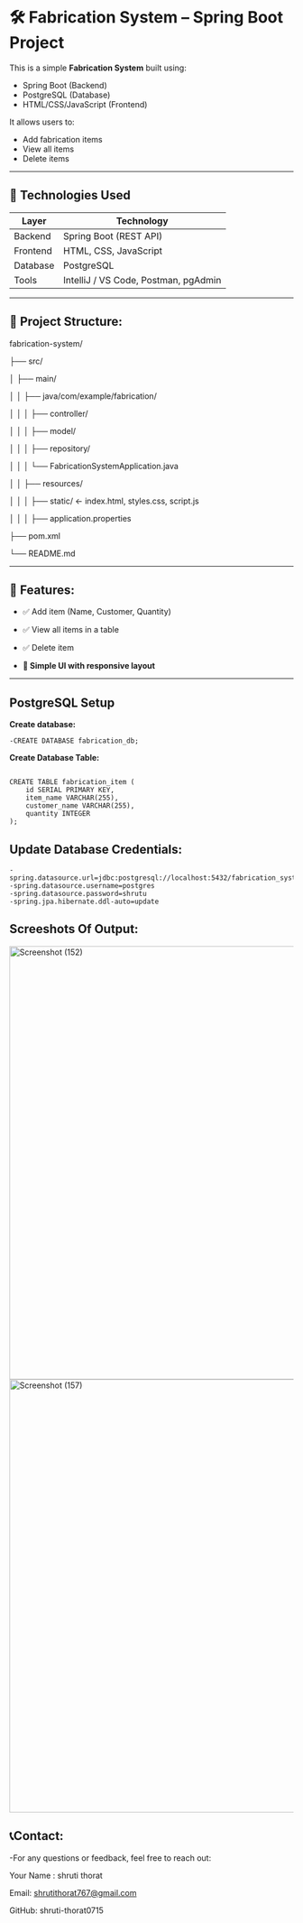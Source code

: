 # 🛠️ Fabrication System – Spring Boot Project

This is a simple **Fabrication System** built using:
- Spring Boot (Backend)
- PostgreSQL (Database)
- HTML/CSS/JavaScript (Frontend)

It allows users to:
- Add fabrication items
- View all items
- Delete items

---

## 🔧 Technologies Used

| Layer       | Technology           |
|-------------|----------------------|
| Backend     | Spring Boot (REST API) |
| Frontend    | HTML, CSS, JavaScript |
| Database    | PostgreSQL           |
| Tools       | IntelliJ / VS Code, Postman, pgAdmin |

---

## 📁 Project Structure:

fabrication-system/

├── src/

│ ├── main/

│ │ ├── java/com/example/fabrication/

│ │ │ ├── controller/

│ │ │ ├── model/

│ │ │ ├── repository/

│ │ │ └── FabricationSystemApplication.java

│ │ ├── resources/

│ │ │ ├── static/ ← index.html, styles.css, script.js

│ │ │ ├── application.properties

├── pom.xml

└── README.md

---

## 🧪 Features:

- ✅ Add item (Name, Customer, Quantity)
- ✅ View all items in a table
- ✅ Delete item

- **🚀 Simple UI with responsive layout**

---

## PostgreSQL Setup
  
  **Create database:**
```
-CREATE DATABASE fabrication_db;
```
**Create Database Table:**

```

CREATE TABLE fabrication_item (
    id SERIAL PRIMARY KEY,
    item_name VARCHAR(255),
    customer_name VARCHAR(255),
    quantity INTEGER
);

```

## Update Database Credentials:

```
-spring.datasource.url=jdbc:postgresql://localhost:5432/fabrication_system_db
-spring.datasource.username=postgres
-spring.datasource.password=shrutu
-spring.jpa.hibernate.ddl-auto=update

```

## Screeshots Of Output:
<img width="1366" height="768" alt="Screenshot (152)" src="https://github.com/user-attachments/assets/a4824b2c-d9b0-4c65-8ab3-af0f19d7cef4" />

<img width="1366" height="768" alt="Screenshot (157)" src="https://github.com/user-attachments/assets/7ed74fd5-1953-4b75-844e-707896fb3dcb" />

## 📞Contact:

-For any questions or feedback, feel free to reach out:

Your Name : shruti thorat

Email: shrutithorat767@gmail.com

GitHub: shruti-thorat0715






